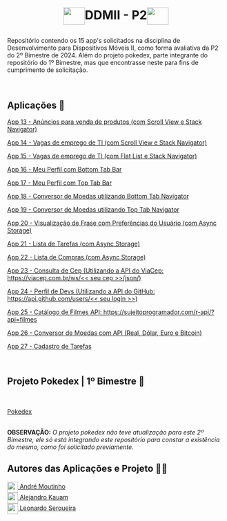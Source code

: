
# <p align=center><img align="center" src="https://i.postimg.cc/wTgbTzNR/React-Native-Logo-Repositorio.png" height="40" width="50"/>DDMII - P2<img align="center" src="https://i.postimg.cc/wTgbTzNR/React-Native-Logo-Repositorio.png" height="40" width="50"/></p>

<p>Repositório contendo os 15 app's solicitados na disciplina de Desenvolvimento para Dispositivos Móveis II, como forma avaliativa da P2 do 2º Bimestre de 2024. Além do projeto pokedex, parte integrante do repositório do 1º Bimestre, mas que encontrasse neste para fins de cumprimento de solicitação.</p>
<br>
<h2>Aplicações 📱</h2>
<p><a href="https://snack.expo.dev/@amoutinho/app-13">App 13 - Anúncios para venda de produtos (com Scroll View e Stack Navigator)</a></p>
<p><a href="https://snack.expo.dev/@amoutinho/app-14">App 14 - Vagas de emprego de TI (com Scroll View e Stack Navigator)</a></p>
<p><a href="https://snack.expo.dev/@amoutinho/app-15">App 15 - Vagas de emprego de TI (com Flat List e Stack Navigator)</a></p>
<p><a href="https://snack.expo.dev/@amoutinho/app-16">App 16 - Meu Perfil com Bottom Tab Bar</a></p>
<p><a href="https://snack.expo.dev/@amoutinho/app-17">App 17 - Meu Perfil com Top Tab Bar</a></p>
<p><a href="https://snack.expo.dev/@amoutinho/app-18">App 18 - Conversor de Moedas utilizando Bottom Tab Navigator</a> </p>
<p><a href="https://snack.expo.dev/@amoutinho/app-19">App 19 - Conversor de Moedas utilizando Top Tab Navigator</a></p>
<p><a href="https://snack.expo.dev/@amoutinho/app-20">App 20 - Visualização de Frase com Preferências do Usuário (com Async Storage)</a></p>
<p><a href="https://snack.expo.dev/@amoutinho/app-21-">App 21 - Lista de Tarefas (com Async Storage)</a></p>
<p><a href="https://snack.expo.dev/@amoutinho/app-22">App 22 - Lista de Compras (com Async Storage)</a></p>
<p><a href="https://snack.expo.dev/@amoutinho/app-23">App 23 - Consulta de Cep (Utilizando a API do ViaCep: https://viacep.com.br/ws/<< seu cep >>/json/)</a></p>
<p><a href="https://snack.expo.dev/@amoutinho/app-24">App 24 - Perfil de Devs (Utilizando a API do GitHub: https://api.github.com/users/<< seu login >>)</a></p>
<p><a href="https://snack.expo.dev/@amoutinho/app-25">App 25 - Catálogo de Filmes API: https://sujeitoprogramador.com/r-api/?api=filmes</a></p>
<p><a href="https://snack.expo.dev/@amoutinho/app-26">App 26 - Conversor de Moedas com API (Real, Dólar, Euro e Bitcoin)</a></p>
<p><a href="https://snack.expo.dev/@amoutinho/app-27">App 27 - Cadastro de Tarefas</a></p>
<br>

<h2>Projeto Pokedex | 1º Bimestre 📂</h2>
</br> 
<p><a href="https://snack.expo.dev/@amoutinho/projeto-p1-ddm2---pokedex?platform=android">Pokedex</a></p>
</br> 
<b>OBSERVAÇÃO:</b> <i>O projeto pokedex não teve atualização para este 2º Bimestre, ele só está integrando este repositório para constar a existência do mesmo, como foi solicitado previamente.</i>



    
<h2>Autores das Aplicações e Projeto 👨‍💼</h2>
<a href="https://github.com/AhMoutinho/" title="André Moutinho"><img align="center" src="https://i.imgur.com/VN0Vh9S.png" width="25"/> André Moutinho</a></br> 
<a href="####" title="Alejandro Kauam"><img align="center" src="https://i.imgur.com/VN0Vh9S.png" width="25"/> Alejandro Kauam</a></br>  
<a href="####" title="Leonardo Serqueira"><img align="center" src="https://i.imgur.com/VN0Vh9S.png" width="25"/> Leonardo Serqueira</a> 
